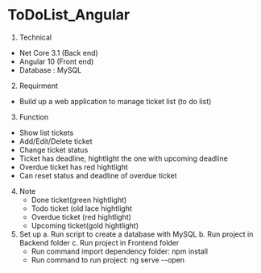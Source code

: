 # ToDoList_Angular

1. Technical 
 - Net Core 3.1 (Back end)
 - Angular 10 (Front end)
 - Database : MySQL

2. Requirment
 - Build up a web application to manage ticket list (to do list)

3. Function
 - Show list tickets
 - Add/Edit/Delete ticket
 - Change ticket status
 - Ticket has deadline, hightlight the one with upcoming deadline
 - Overdue ticket has red hightlight
 - Can reset status and deadline of overdue ticket

4. Note
   - Done ticket(green hightlight)
   - Todo ticket (old lace hightlight
   - Overdue ticket (red hightlight)
   - Upcoming ticket(gold hightlight)
5. Set up
  a. Run script to create a database with MySQL
  b. Run project in Backend folder
  c. Run project in Frontend folder
   - Run command import dependency folder: npm install 
   - Run command to run project: ng serve --open